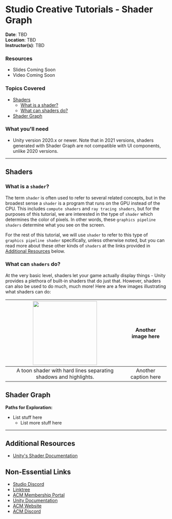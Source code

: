 # Studio Creative Tutorials - Shader Graph
 
**Date**: TBD<br>
**Location**: TBD<br>
**Instructor(s)**: TBD
 
### Resources
* Slides Coming Soon
* Video Coming Soon
 
### Topics Covered
* [Shaders](#shaders)
  * [What is a shader?](#what-is-a-shader)
  * [What can shaders do?](#what-can-shaders-do)
* [Shader Graph](#shader-graph)
 
### What you'll need
* Unity version 2020.x or newer. Note that in 2021 versions, shaders generated with Shader Graph are not compatible with UI components, unlike 2020 versions.

---

## Shaders
### What is a `shader`?
The term `shader` is often used to refer to several related concepts, but in the broadest sense a `shader` is a program that runs on the GPU instead of the CPU. This includes `compute shaders` and `ray tracing shaders`, but for the purposes of this tutorial, we are interested in the type of `shader` which determines the color of pixels. In other words, these `graphics pipeline shaders` determine what you see on the screen.

For the rest of this tutorial, we will use `shader` to refer to this type of `graphics pipeline shader` specifically, unless otherwise noted, but you can read more about these other kinds of `shaders` at the links provided in [Additional Resources](#additional-resources) below.

### What can `shaders` do?
At the very basic level, shaders let your game actually display things - Unity provides a plethora of built-in shaders that do just that. However, shaders can also be used to do much, much more! Here are a few images illustrating what shaders can do:

| <img src="http://vodacek.zvb.cz/archiv/stranky/0ee161e63f3c6543a78370b3377c73da.png" width="200"/> | Another image here |
| :-: | :-: |
| A toon shader with hard lines separating shadows and highlights. | Another caption here |

## Shader Graph

**Paths for Exploration:**
* List stuff here
  * List more stuff here

---
## Additional Resources
* [Unity's Shader Documentation](https://docs.unity3d.com/Manual/Shaders.html)

## Non-Essential Links
- [Studio Discord](https://discord.com/invite/bBk2Mcw)
- [Linktree](https://linktr.ee/acmstudio)
- [ACM Membership Portal](https://members.uclaacm.com/)
- [Unity Documentation](https://docs.unity3d.com/Manual/index.html)
- [ACM Website](https://www.uclaacm.com/)
- [ACM Discord](https://discord.com/invite/eWmzKsY)
